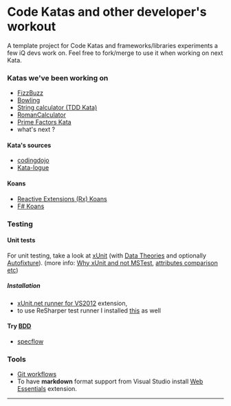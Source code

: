 Code Katas and other developer's workout
=======================


A template project for Code Katas and frameworks/libraries experiments a few iQ devs work on. 
Feel free to fork/merge to use it when working on next Kata.

### Katas we've been working on

* [FizzBuzz](http://codingdojo.org/cgi-bin/wiki.pl?KataFizzBuzz)
* [Bowling](http://codingdojo.org/cgi-bin/wiki.pl?KataBowling)
* [String calculator (TDD Kata)](http://osherove.com/tdd-kata-1/)
* [RomanCalculator](http://codingdojo.org/cgi-bin/wiki.pl?KataRomanCalculator)
* [Prime Factors Kata](http://craftsmanship.sv.cmu.edu/katas/prime-factors-kata)
* what's next ?

#### Kata's sources
* [codingdojo](http://codingdojo.org/cgi-bin/wiki.pl?KataCatalogue)
* [Kata-logue](http://craftsmanship.sv.cmu.edu/katas)

#### Koans
* [Reactive Extensions (Rx) Koans](http://rxkoans.codeplex.com/)
* [F# Koans](https://github.com/ChrisMarinos/FSharpKoans)

### Testing

#### Unit tests
For unit testing, take a look at  [xUnit](http://xunit.codeplex.com/) (with [Data Theories](http://www.tomdupont.net/2012/04/xunit-theory-data-driven-unit-test.html) and optionally [Autofixture](http://blog.ploeh.dk/2010/10/08/AutoDataTheorieswithAutoFixture/)). 
(more info: [Why xUnit and not MSTest](http://blog.ploeh.dk/2010/04/26/WhyImmigratingfromMSTesttoxUnit.net/), [attributes comparison etc](http://xunit.codeplex.com/wikipage?title=Comparisons&referringTitle=Home))



##### Installation

 * [xUnit.net runner for VS2012](http://visualstudiogallery.msdn.microsoft.com/463c5987-f82b-46c8-a97e-b1cde42b9099?SRC=VSIDE) extension,
 * to use ReSharper test runner I installed [this](https://github.com/hazzik/ReSharper.XUnitTestRunner/downloads) as well
 

#### Try [BDD](http://en.wikipedia.org/wiki/Behavior-driven_development)
 * [specflow](http://www.specflow.org/)

### Tools

 * [Git workflows](https://www.atlassian.com/git/workflows#!workflow-overview)
 * To have <b>markdown</b> format support from Visual Studio install [Web Essentials](http://visualstudiogallery.msdn.microsoft.com/07d54d12-7133-4e15-becb-6f451ea3bea6) extension.


---


